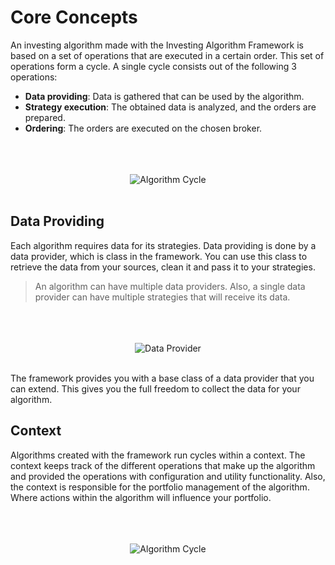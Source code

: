 # Core Concepts

An investing algorithm made with the Investing Algorithm Framework is based on 
a set of operations that are executed in a certain order. This set of operations 
form a cycle. A single cycle consists out of the following 3 operations:

* **Data providing**: Data is gathered that can be used by the algorithm. 
* **Strategy execution**: The obtained data is analyzed, and the orders are prepared.
* **Ordering**: The orders are executed on the chosen broker.

<br/>
<br/>
<br/>
<div style="text-align:center">
    <img src="/algorithm-cycles.png" alt="Algorithm Cycle"/>
</div>
<br/>


## Data Providing 
Each algorithm requires data for its strategies. Data providing is done by a data provider, which is 
class in the framework. You can use this class to retrieve the data from your sources, clean it and 
pass it to your strategies. 

> An algorithm can have multiple data providers. Also, a single data provider can have multiple
> strategies that will receive its data.

<br/>
<br/>
<br/>
<div style="text-align:center">
    <img src="/data-provider.png" alt="Data Provider"/>
</div>
<br/>

The framework provides you with a base class of a data provider that you can extend. This gives you
the full freedom to collect the data for your algorithm. 


## Context
Algorithms created with the framework run cycles within a context. The context keeps track 
of the different operations that make up the algorithm and provided the operations with configuration and 
utility functionality. Also, the context is responsible for the portfolio management of the algorithm. Where 
actions within the algorithm will influence your portfolio.

<br/>
<br/>
<br/>
<div style="text-align:center">
    <img src="/algorithm-context.png" alt="Algorithm Cycle"/>
</div>
<br/>




